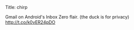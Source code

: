 Title: chirp

Gmail on Android's Inbox Zero flair. (the duck is for privacy) <a href="http://t.co/k0vER24pDO">http://t.co/k0vER24pDO</a>
